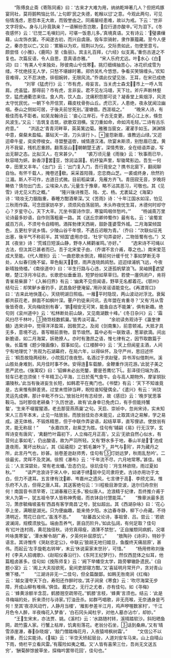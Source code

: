 <!-- { "loadSidebar": true } -->
　　“陈傅良止斋《寄陈同甫》曰：‘古来才大难为用，纳纳乾坤著几人？但把鸡豚宴同社，莫将鹅鸭恼比邻。’上句即‘民之失德，乾糇以愆’之意。今观此两句，可见俗情浅虑，恩怨本无大故，而毁誉由之。同甫屡经患难，故以为戒。下云：‘世非文字将安，身与儿孙竟孰亲？一语解纷吾岂敢，应行道亦酸辛。’可为泪下。《冬夜感怀》云：‘已觉二毛嗔妇问，可堪一饭患儿多。’真境真语。又有诗云：‘璧袭缫藉，山龙饰衣裳。不闻遂古初，而兴自虞唐。毁车崇骑射，隶作篆籀藏。至今人便之，秦亦忽以亡。’又曰：‘累觞以为欢，班荆以为仪。交际贵如此，勿使至意亏。颇尝怪《小雅》，《鹿鸣》至《鱼丽》。宾主礼百拜，《六经》似支离。’重伤古道之不复也。次篇反语，令人自思，意真语亦雅。”
　　“宋人乐府尤远。叶水心《白词》曰：‘有美人兮来独处，陟彼南山兮伐寒。挑灯细缉抽苦心，冰花织成雪为缕。不忧绝技无人学，只愁不堪嫁时著。郑侨吴札今悠悠，争看买笑锦缠头。’欢知音难得，又不忍决绝，徘徊婉转，无限风流。”乔谓此仅望见张、王耳，在宋已成绝作。
　　“刘宰《猛虎行》云：‘市有虎，毋妄言。当关虎士森戈，市上一呼人驾肩。虎虽猛，那得前？市有虎，言非妄。君不见左冯翊，天下壮。斧斤声断林壑空，猛虎通衢恣来往。食人肉，饮人血，沈痛积怨那可说？凝香堂上紫烟浮，风流太守忧民忧。一朝下令开信赏，藉皮枕骨弥山丘。虎已灭，人患绝，夜永犹闻泣幽咽。泰山之侧如可居，子後夫前甘死别。’漫塘倡，西涯祖之。”
　　“晚宋人诗，有极佳而名不彰者。如吴龙翰诗云：‘妾心江岸石，千古无变更。郎心江上水，倏忽风波生。’又云：‘击筑复击筑，欲歌双泪横。宝刀重如命，命如鸿毛轻。’二诗有古乐府意。”
　　“洪适之‘青青河畔草，英英篱边菊。雅雅当窗女，濯濯手如玉。渊渊锦中意，粲粲未盈幅。藁砧天一涯，刀头误行卜。鉴怨新眉，谁教远山绿。’又迢迢牵牛星，奕奕停梭女。寻盟整遥辔，缄情遵汉渚。欣宴未斯须，别愁眉已度。黄月不我留，残机忍重顾。翻羡巫山，朝朝楚王遇’。深情秀致，全在结语弄姿，写出无聊之态。比拟汉人，在宋甚少。”
　　“裘万顷元量《雨後》云：‘秋事雨已毕，秋容晴为妍。新香浮罢亚，馀润溢潺。机杼蛩声里，犁锄鹭影边。吾生一何幸，田里又丰年。’《出门》云：‘出门复入门，吾行竟安之？携书北窗下，翻阅聊自怡。有怀千载人，掩卷还欷。采采首阳薇，恋恋商山芝。一裘或终身，欣然钓江湄。斯人不可作，古道日式微。目前稻粱谋，凫雁方齐飞。青田寂无音，岁晚将畴依？慎勿出门去，尘埃染人衣。’元量生于豫章，略不沾其恶习，可敬也。其《见雪》诗尤见义烈之概。”
　　“隆兴後诗推范、陆、尤、杨。尤袤延之《海棠》诗：‘晓妆无力胭脂重，春睡方酣酒晕深。’又《苦雨》诗：‘十年江国水如淫，怕见三秋雨作霖。可念田家妨卒岁，须烦风伯荡层阴。禾头昨夜忧生耳，木德何时却守心？岁星守心，天下大丰。兀坐书窗诗作崇，寒蛩鸣咽伴愁吟。’”
　　“杨诚斋万里论诗最多妙语，自作则落粗豪一路。其《送丘宗卿帅蜀作》最有名，云：‘谕蜀宣威百万兵，不须号令自精明。酒挥勃律天西碗，鼓卧蓬婆雪外城。二月海棠倾国色，五更杜宇说乡情。少陵山谷千年恨，不遇丘迟眼为青。’（乔曰：“次联似征羌出塞，後半气不称前半。其‘倾国’虚用亦佳，‘杜宇’句弄姿好，二物皆蜀有也。”）又其《夜坐》诗：‘荒城日短溪山静，野寺人稀鹳雀鸣。’亦好。”
　　“选宋诗不可绳以古法，但汰其已甚者而已。吾于北宋爱子由，（乔谓不言介甫，尊之也。）南宋爱范成大至能。《代人赠别》云：‘一曲悲歌水倒流，樽前何计缓千忧？事如梦断无寻处，人似春归挽不留。草色黏天恨，雨声连晓鹧鸪愁。迢迢绿浦帆飞远，今夜新晴独倚楼。’《南徐道中》曰：‘半生行路与心违，又逐孤帆擘浪飞。吴岫拥遮望眼，楚江浮月冷征衣。长歌悲似垂垂泪，短梦纷如草草归。若使一廛供闭户，肯将青雀易柴扉？’《入秭归界》有云：‘幽禽不见但闻语，野草无名都着花。《鄂州》结句云：却笑鲈乡垂钓手，武昌鱼好便淹留。’用孙吴谣语能变化。《再渡胥口》曰：‘古来此地快蓬心，天绕明湖日照临。一雁平时隐现，两山波动对浮沈。衰髯都共荻花老，醉面不如枫叶深。罾户钓徒来问讯，去年盟在肯重寻？’又有‘月从雪後皆奇夜，天向梅绕别有春’，‘鹏相安无可笑，能鱼自古不能兼’，俱有新趣。绝句则《衮州道中》云：‘松林断处前山缺，又见南湖数十峰。’《冬日杂兴》云：‘霜风扫尽千林叶，倚筇枝数鹤巢。’皆秀淡可喜。”
　　“余初读务观诗于《瀛奎律髓》选宋诗中，觉得洋洋盈耳，因极赏之。及阅《剑南集》，前意顿减。大抵才具无多，意境不远，善写眼前景物，音节琅然。篇中必有一联致语，葱翠欲滴。间出新脆语，如二月海棠，妖艳撩人。亦时有激昂之语，惟七律有之，因节取数篇于後。长篇惟《题少陵画像》，叙事如见。《江楼醉中》云：‘天上但闻星主酒，人间宁有地理忧？’务观为石湖幕府，在局六年，以得纵怀。及守严州，思旧述怀云：‘桐吾故隐两经秋，小院孤灯夜夜愁。名酒过于求赵璧，异书浑似借荆州。溪山胜处身难到，风月佳时事不休。安得连车载酿，金鞭重作浣花游。’此犹子美之思严武也。《後寓叹》曰：‘貂蝉未必出兜鍪，要是苍鹰忆下。彭泽径归端为酒，轻车已老岂须侯！千年精卫心平海，三日於菟气食牛。会与高人期物外，摩挲铜狄灞陵秋。’此当有後进妄生长短，如韩君平在夷门也。《书壁》有云：‘天下不知谁竟是，古来惟有醉差贤。过堂未悟钟当畔，睨柱谁知璧偶全。’《遣兴》有云：‘尚饶灵运先成佛，那计辛毗不作公。’放翁壮时有志经世，故《感旧》云：‘晚岁犹思事鞍马。当时那信老耕桑？’久历世途，故有‘此身幸已免虎口，有手但能持蟹螯’，‘生来不啜猩猩酒，老去那营燕燕巢’之句。天启、崇祯中，忽尚宋诗，实未知宋人三百年本末，止见一陆放翁，而放翁佳处亦未能见，止取其诗之易解，学之易成。遂无体格，不锻炼精思，但于中联作弄姿语，起结草草，直写俚谚。使放翁有灵，能无称屈！”
　　“永嘉四灵，赵紫芝为胜。佳句有‘辅嗣《易》行无汉学，玄晖诗变有唐风’，‘禽翻竹叶霜初下，人立梅花月正高’。又云‘无欲自然心似水，有营何止事如毛’，仍出酸语，故为严羽所轻。又有‘野水多于地，春山半是’，‘池成逢夜雨，篱坏出秋山’。其《延禧观》之‘鹤毛兼叶下，井气与同’，井为藏丹之所，此言丹气也，妙甚。翁卷差逊赵师秀，佳句有‘灯妨远梦，秋雨乱愁吟’。二徐最劣，灵晖不及灵渊。徐照《瀑布》云：‘千年流不尽，六月地常寒。’甚佳。结云：‘人言深碧处，常有老龙蟠。’丑态仍见。徐玑佳句：‘月生林欲晓，雨过夏如秋。’”
　　“读严沧浪诗于宋人中，如诸于绣屈中见司隶将吏。古诗亦用功于太白，但力不逮耳。五言律有沈卿、岑嘉州之遗风，七言律于高、李颀尤深。惟乐府不入古，但得之唐人耳。其送客绝句云：‘川程极目渺空波，送尔归舟奈别何！南国音书须早寄，江湖春雁已无多。’极似唐人。沧浪精于纪律，吾终推介甫于宋人为第一，犹五祖令学人皆称神秀偈，而衣钵自付慧能耳。”
　　“豫章派最多恶习，萧彦毓梅坡虽有‘西昌有客学南昌’之号，犹似超出。其《西湖杂咏》曰：‘花心亭上坐，满眼是湖光。只为便幽趣，能来倚夕阳。水边春寺静，柳下小舟藏。不待清明近，莺花已自忙。’虽浅不恶。”
　　“赵蕃昌父论诗，事祖曾、吕。尝云：‘若欲波澜阔，规模须放弘。端由吾养气，匪自历阶升。’如此弘阔，有何足取？佳句有‘红叶连村雨，黄花独径秋。诗穷真得瘦，酒薄不禁愁’。‘正自摧颓同病鹤，况堪吟咏类寒蛩’。‘潭水解令胡广寿，夕英何补屈原饥’。”
　　“敖陶孙《诗评》，特妙于语言。其诗惟传《哭赵忠定公》，中联云‘狼胡无地归姬旦，鱼腹终天痛屈原’，甚伟。而起云‘左手旋乾右转坤’，末云‘休说渠家末世孙’，可惜。”
　　“杨用修称刘後村《李夫人招魂歌》、《赵昭仪春沿行》、《东阿王纪梦行》，然仅西昆体之似耳，他篇粗卤甚多。佳句如《挽陈师复》云：‘阙下举幡空太学，路旁攀辙卧遗民。’《自题小室》云：‘阁上大夫投欲死，瓮间吏部寝方酣。’又‘喜延明月常开户，贪对青山懒下楼。’”
　　“江湖诗非无一二佳句，但全篇酸鄙。如韩无咎南涧《红梅》云：‘越女漫夸天下白，寿阳还作醉时妆。’其子涧泉《寒食》云：‘吹尽海棠无步障，开成山柳有堆绵。’俱佳。戴式之，无行之尤者，亦有佳句。如《寻梅》云：‘蜂黄涂额半含蕊，鹤膝翘空疏带花。’‘鹤膝’言枝，‘蜂黄’言须也。结云：‘此是寻梅端的处，折来须付与诗家。’打油丑杀。如群丐唱歌，非无亮喉，无奈通身是丐何！至其‘夜凉风动竹，人静月当楼’，‘雁影参差半江月，鸡声咿喔数家村’，‘千江月色令人醉，半夜梅花入梦香’，‘白石冈头闻杜宇，对他人墓亦沾巾’，却妙。”
　　“王生宋末，亦法贾、姚。《溪村》云：‘水路随村转，溪晴踏软沙。斜阳晒鱼网，疏竹露人家。行蟹上枯岸，饥禽衔落花。老翁分石坐，话到桑麻。’又有‘晴雪添崖瀑，春杂晓烟’，‘敲门僧踏梅花月，入夜猿啼枫树霜’。”
　　“文信公不以诗重，而公实能诗。《端》云：‘半空夭矫起层台，人道刘安车马来。山上自晴山下雨，倚栏平立看风雷。’有履险如夷之概。又‘人皆有喜荣三仕，吾尚无文送五穷’，‘酬菊醉馀披草坐，探梅吟罢带花回’，佳句也。”
